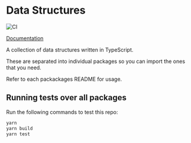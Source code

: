 # Data Structures

![CI](https://github.com/deepconcern/data-structures/workflows/CI/badge.svg)

[Documentation](https://deepconcern.github.io/data-structures/)

A collection of data structures written in TypeScript.

These are separated into individual packages so you can import the ones that you need.

Refer to each packackages README for usage.

## Running tests over all packages

Run the following commands to test this repo:

```sh
yarn
yarn build
yarn test
```